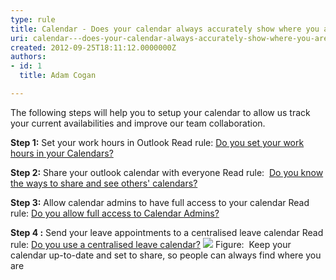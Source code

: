 ```yaml
---
type: rule
title: Calendar - Does your calendar always accurately show where you are?
uri: calendar---does-your-calendar-always-accurately-show-where-you-are
created: 2012-09-25T18:11:12.0000000Z
authors:
- id: 1
  title: Adam Cogan

---
```


 
​​​​The following steps will help you to setup your calendar to allow us track your current availabilities and improve our team collaboration.
 
**Step 1:** Set your work hours in Outlook
Read rule: [Do you set your work hours in your Calendars?](/Pages/Set-your-work-hours-in-your-calendars.aspx)

**Step 2:** Share your outlook calendar with everyone
Read rule:  [Do you know the ways to share and see others' calendars?](/Pages/Know-the-ways-to-share-and-see-calendars.aspx)

**Step 3:** Allow calendar admins to have full access to your calendar
Read rule: [Do you allow full access to Calendar Admins?](/Pages/Allow-full-access-to-calendar-admins.aspx)

**Step 4 :** Send your leave appointments to a centralised leave calendar
Read rule: [Do you use a centralised leave calendar?](/Pages/Inform-when-you-are-out-of-the-office-during-work-hours.aspx)
![](/PublishingImages/calendar-accurately-show-where-you-are.jpg)
Figure:  Keep your calendar up-to-date and set to share, so people can always find where you are 

